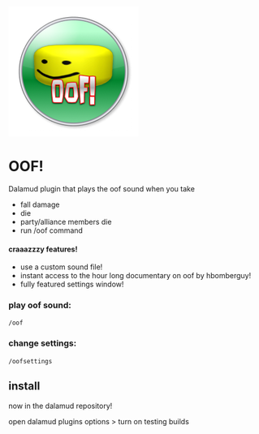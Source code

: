 ![oof plugin logo](/Data/logo.png)
# OOF!

Dalamud plugin that plays the oof sound when you take 
- fall damage
- die
- party/alliance members die
- run /oof command

#### craaazzzy features!
 - use a custom sound file!
 - instant access to the hour long documentary on oof by hbomberguy!
 - fully featured settings window!
### play oof sound:
```
/oof
```
### change settings:
```
/oofsettings
```


## install
now in the dalamud repository! 

open dalamud plugins options > turn on testing builds
